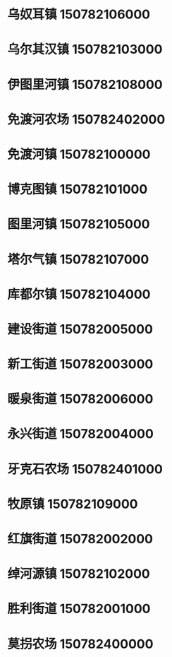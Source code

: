 # 乌奴耳镇 150782106000
# 乌尔其汉镇 150782103000
# 伊图里河镇 150782108000
# 免渡河农场 150782402000
# 免渡河镇 150782100000
# 博克图镇 150782101000
# 图里河镇 150782105000
# 塔尔气镇 150782107000
# 库都尔镇 150782104000
# 建设街道 150782005000
# 新工街道 150782003000
# 暖泉街道 150782006000
# 永兴街道 150782004000
# 牙克石农场 150782401000
# 牧原镇 150782109000
# 红旗街道 150782002000
# 绰河源镇 150782102000
# 胜利街道 150782001000
# 莫拐农场 150782400000
